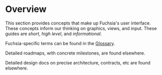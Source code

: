 # Overview

This section provides concepts that make up Fuchsia's user interface. These
concepts inform our thinking on graphics, views, and input. These guides are
*short*, *high level*, and *informational*.

Fuchsia-specific terms can be found in the [Glossary](/docs/glossary/README.md).

Detailed roadmaps, with concrete milestones, are found elsewhere.

Detailed design docs on precise architecture, contracts, etc are found
elsewhere.
